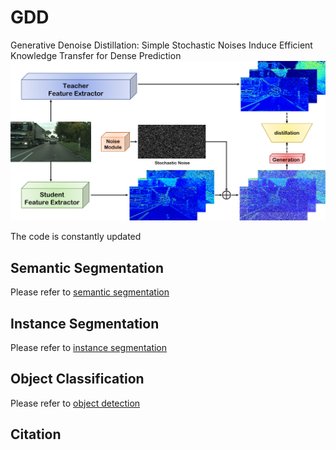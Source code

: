 # GDD
Generative Denoise Distillation: Simple Stochastic Noises Induce Efficient Knowledge Transfer for Dense Prediction
![method](method.jpg)

The code is constantly updated

## Semantic Segmentation 
Please refer to [semantic segmentation]()

## Instance Segmentation
Please refer to [instance segmentation]()

## Object Classification
Please refer to [object detection]()

## Citation
